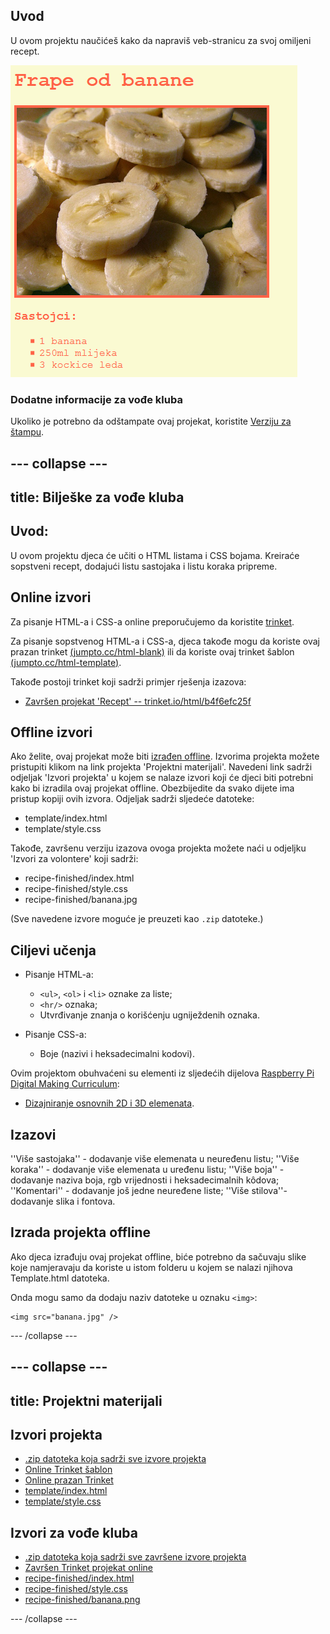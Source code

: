## Uvod

U ovom projektu naučićeš kako da napraviš veb-stranicu za svoj omiljeni recept.

![screenshot](images/recipe-final.png)

### Dodatne informacije za vođe kluba

Ukoliko je potrebno da odštampate ovaj projekat, koristite [Verziju za štampu](https://projects.raspberrypi.org/me-ME/projects/recipe/print).

--- collapse ---
---
title: Bilješke za vođe kluba
---
## Uvod:

U ovom projektu djeca će učiti o HTML listama i CSS bojama. Kreiraće sopstveni recept, dodajući listu sastojaka i listu koraka pripreme.

## Online izvori

Za pisanje HTML-a i CSS-a online preporučujemo da koristite [trinket](https://trinket.io/).

Za pisanje sopstvenog HTML-a i CSS-a, djeca takođe mogu da koriste ovaj prazan trinket [(jumpto.cc/html-blank)](http://jumpto.cc/html-blank) ili da koriste ovaj trinket šablon [(jumpto.cc/html-template)](http://jumpto.cc/html-template).

Takođe postoji trinket koji sadrži primjer rješenja izazova:

+ [Završen projekat 'Recept' -- trinket.io/html/b4f6efc25f](https://trinket.io/html/b4f6efc25f)

## Offline izvori

Ako želite, ovaj projekat može biti [izrađen offline](https://www.codeclubprojects.org/en-GB/resources/webdev-working-offline/). Izvorima projekta možete pristupiti klikom na link projekta 'Projektni materijali'. Navedeni link sadrži odjeljak 'Izvori projekta' u kojem se nalaze izvori koji će djeci biti potrebni kako bi izradila ovaj projekat offline. Obezbijedite da svako dijete ima pristup kopiji ovih izvora. Odjeljak sadrži sljedeće datoteke:

+ template/index.html
+ template/style.css

Takođe, završenu verziju izazova ovoga projekta možete naći u odjeljku 'Izvori za volontere' koji sadrži:

+ recipe-finished/index.html
+ recipe-finished/style.css
+ recipe-finished/banana.jpg

(Sve navedene izvore moguće je preuzeti kao `.zip` datoteke.)

## Ciljevi učenja

+ Pisanje HTML-a:
    
    + `<ul>`, `<ol>` i `<li>` oznake za liste;
    + `<hr/>` oznaka;
    + Utvrđivanje znanja o korišćenju ugniježdenih oznaka.

+ Pisanje CSS-a:
    
    + Boje (nazivi i heksadecimalni kodovi).

Ovim projektom obuhvaćeni su elementi iz sljedećih dijelova [Raspberry Pi Digital Making Curriculum](http://rpf.io/curriculum):

+ [Dizajniranje osnovnih 2D i 3D elemenata](https://www.raspberrypi.org/curriculum/design/creator).

## Izazovi

''Više sastojaka'' - dodavanje više elemenata u neuređenu listu; ''Više koraka'' - dodavanje više elemenata u uređenu listu; ''Više boja'' - dodavanje naziva boja, rgb vrijednosti i heksadecimalnih kôdova; ''Komentari'' - dodavanje još jedne neuređene liste; ''Više stilova''- dodavanje slika i fontova.

## Izrada projekta offline

Ako djeca izrađuju ovaj projekat offline, biće potrebno da sačuvaju slike koje namjeravaju da koriste u istom folderu u kojem se nalazi njihova Template.html datoteka.

Onda mogu samo da dodaju naziv datoteke u oznaku `<img>`:

    <img src="banana.jpg" />
    

--- /collapse ---

--- collapse ---
---
title: Projektni materijali
---
## Izvori projekta

+ [.zip datoteka koja sadrži sve izvore projekta](resources/recipe-project-resources.zip)
+ [Online Trinket šablon](http://jumpto.cc/trinket-template)
+ [Online prazan Trinket](http://jumpto.cc/trinket-blank)
+ [template/index.html](resources/template-index.html)
+ [template/style.css](resources/template-style.css)

## Izvori za vođe kluba

+ [.zip datoteka koja sadrži sve završene izvore projekta](resources/recipe-volunteer-resources.zip)
+ [Završen Trinket projekat online](https://trinket.io/html/b4f6efc25f)
+ [recipe-finished/index.html](resources/recipe-finished-index.html)
+ [recipe-finished/style.css](resources/recipe-finished-style.css)
+ [recipe-finished/banana.png](resources/recipe-finished-banana.png)

--- /collapse ---